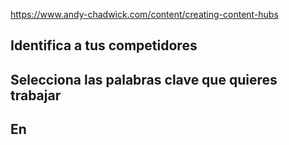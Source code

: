 


https://www.andy-chadwick.com/content/creating-content-hubs

## Identifica a tus competidores

## Selecciona las palabras clave que quieres trabajar

## En
<!--stackedit_data:
eyJoaXN0b3J5IjpbLTExOTU3OTQ4MTJdfQ==
-->